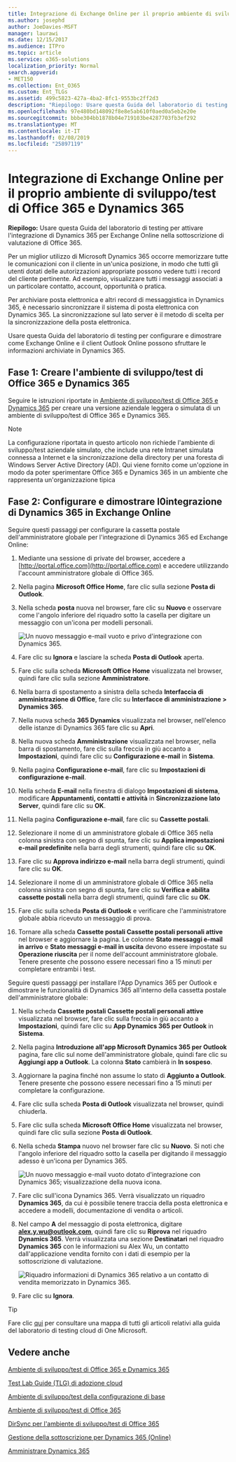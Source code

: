```yaml
---
title: Integrazione di Exchange Online per il proprio ambiente di sviluppo/test di Office 365 e Dynamics 365
ms.author: josephd
author: JoeDavies-MSFT
manager: laurawi
ms.date: 12/15/2017
ms.audience: ITPro
ms.topic: article
ms.service: o365-solutions
localization_priority: Normal
search.appverid:
- MET150
ms.collection: Ent_O365
ms.custom: Ent_TLGs
ms.assetid: 499c5823-427a-4ba2-8fc1-9553bc2ff2d3
description: "Riepilogo: Usare questa Guida del laboratorio di testing per attivare l'integrazione di Dynamics 365 per Exchange Online nella sottoscrizione di valutazione di Office 365."
ms.openlocfilehash: 97e480bd148092f8e8e5ab610f0aed0a5eb2e20e
ms.sourcegitcommit: bbbe304bb1878b04e719103be4287703fb3ef292
ms.translationtype: MT
ms.contentlocale: it-IT
ms.lasthandoff: 02/08/2019
ms.locfileid: "25897119"
---
```

# <a name="exchange-online-integration-for-your-office-365-and-dynamics-365-devtest-environment"></a>Integrazione di Exchange Online per il proprio ambiente di sviluppo/test di Office 365 e Dynamics 365

 **Riepilogo:** Usare questa Guida del laboratorio di testing per attivare l'integrazione di Dynamics 365 per Exchange Online nella sottoscrizione di valutazione di Office 365.
  
Per un miglior utilizzo di Microsoft Dynamics 365 occorre memorizzare tutte le comunicazioni con il cliente in un'unica posizione, in modo che tutti gli utenti dotati delle autorizzazioni appropriate possono vedere tutti i record del cliente pertinente. Ad esempio, visualizzare tutti i messaggi associati a un particolare contatto, account, opportunità o pratica.
  
Per archiviare posta elettronica e altri record di messaggistica in Dynamics 365, è necessario sincronizzare il sistema di posta elettronica con Dynamics 365. La sincronizzazione sul lato server è il metodo di scelta per la sincronizzazione della posta elettronica.
  
Usare questa Guida del laboratorio di testing per configurare e dimostrare come Exchange Online e il client Outlook Online possono sfruttare le informazioni archiviate in Dynamics 365. 
  
## <a name="phase-1-build-out-the-office-365-and-dynamics-365-devtest-environment"></a>Fase 1: Creare l'ambiente di sviluppo/test di Office 365 e Dynamics 365

Seguire le istruzioni riportate in [Ambiente di sviluppo/test di Office 365 e Dynamics 365](office-365-and-dynamics-365-dev-test-environment.md) per creare una versione aziendale leggera o simulata di un ambiente di sviluppo/test di Office 365 e Dynamics 365.
  
> [!NOTE]
> La configurazione riportata in questo articolo non richiede l'ambiente di sviluppo/test aziendale simulato, che include una rete Intranet simulata connessa a Internet e la sincronizzazione della directory per una foresta di Windows Server Active Directory (AD). Qui viene fornito come un'opzione in modo da poter sperimentare Office 365 e Dynamics 365 in un ambiente che rappresenta un'organizzazione tipica 
  
## <a name="phase-2-configure-and-demonstrate-dynamics-365-integration-in-exchange-online"></a>Fase 2: Configurare e dimostrare l0integrazione di Dynamics 365 in Exchange Online

Seguire questi passaggi per configurare la cassetta postale dell'amministratore globale per l'integrazione di Dynamics 365 ed Exchange Online:
  
1. Mediante una sessione di private del browser, accedere a [http://portal.office.com](http://portal.office.com) e accedere utilizzando l'account amministratore globale di Office 365.
    
2. Nella pagina **Microsoft Office Home**, fare clic sulla sezione **Posta di Outlook**.
    
3. Nella scheda **posta** nuova nel browser, fare clic su **Nuovo** e osservare come l'angolo inferiore del riquadro sotto la casella per digitare un messaggio con un'icona per modelli personali.
    
     ![Un nuovo messaggio e-mail vuoto e privo d'integrazione con Dynamics 365.](media/879b54fd-a68f-4581-9f89-d5050df6f4de.png)
  
4. Fare clic su **Ignora** e lasciare la scheda **Posta di Outlook** aperta.
    
5. Fare clic sulla scheda **Microsoft Office Home** visualizzata nel browser, quindi fare clic sulla sezione **Amministratore**.
    
6. Nella barra di spostamento a sinistra della scheda **Interfaccia di amministrazione di Office**, fare clic su **Interfacce di amministrazione > Dynamics 365**.
    
7. Nella nuova scheda **365 Dynamics** visualizzata nel browser, nell'elenco delle istanze di Dynamics 365 fare clic su **Apri**.
    
8. Nella nuova scheda **Amministrazione** visualizzata nel browser, nella barra di spostamento, fare clic sulla freccia in giù accanto a **Impostazioni**, quindi fare clic su **Configurazione e-mail** in **Sistema**.
    
9.  Nella pagina **Configurazione e-mail**, fare clic su **Impostazioni di configurazione e-mail**.
    
10. Nella scheda **E-mail** nella finestra di dialogo **Impostazioni di sistema**, modificare **Appuntamenti, contatti e attività** in **Sincronizzazione lato Server**, quindi fare clic su **OK**.
    
11. Nella pagina **Configurazione e-mail**, fare clic su **Cassette postali**.
    
12. Selezionare il nome di un amministratore globale di Office 365 nella colonna sinistra con segno di spunta, fare clic su **Applica impostazioni e-mail predefinite** nella barra degli strumenti, quindi fare clic su **OK**.
    
13. Fare clic su **Approva indirizzo e-mail** nella barra degli strumenti, quindi fare clic su **OK**.
    
14. Selezionare il nome di un amministratore globale di Office 365 nella colonna sinistra con segno di spunta, fare clic su **Verifica e abilita cassette postali** nella barra degli strumenti, quindi fare clic su **OK**.
    
15. Fare clic sulla scheda **Posta di Outlook** e verificare che l'amministratore globale abbia ricevuto un messaggio di prova.
    
16. Tornare alla scheda **Cassette postali Cassette postali personali attive** nel browser e aggiornare la pagina. Le colonne **Stato messaggi e-mail in arrivo** e **Stato messaggi e-mail in uscita** devono essere impostate su **Operazione riuscita** per il nome dell'account amministratore globale. Tenere presente che possono essere necessari fino a 15 minuti per completare entrambi i test.
    
Seguire questi passaggi per installare l'App Dynamics 365 per Outlook e dimostrare le funzionalità di Dynamics 365 all'interno della cassetta postale dell'amministratore globale:
  
1. Nella scheda **Cassette postali Cassette postali personali attive** visualizzata nel browser, fare clic sulla freccia in giù accanto a **Impostazioni**, quindi fare clic su **App Dynamics 365 per Outlook** in **Sistema**.
    
2. Nella pagina **Introduzione all'app Microsoft Dynamics 365 per Outlook** pagina, fare clic sul nome dell'amministratore globale, quindi fare clic su **Aggiungi app a Outlook**. La colonna **Stato** cambierà in **In sospeso**.
    
3. Aggiornare la pagina finché non assume lo stato di **Aggiunto a Outlook**. Tenere presente che possono essere necessari fino a 15 minuti per completare la configurazione.
    
4. Fare clic sulla scheda **Posta di Outlook** visualizzata nel browser, quindi chiuderla.
    
5. Fare clic sulla scheda **Microsoft Office Home** visualizzata nel browser, quindi fare clic sulla sezione **Posta di Outlook**.
    
6. Nella scheda **Stampa** nuovo nel browser fare clic su **Nuovo**. Si noti che l'angolo inferiore del riquadro sotto la casella per digitando il messaggio adesso è un'icona per Dynamics 365.
    
     ![Un nuovo messaggio e-mail vuoto dotato d'integrazione con Dynamics 365; visualizzazione della nuova icona.](media/ecb822e1-45fe-4481-99a1-294317d1d2de.png)
  
7. Fare clic sull'icona Dynamics 365. Verrà visualizzato un riquadro **Dynamics 365**, da cui è possibile tenere traccia della posta elettronica e accedere a modelli, documentazione di vendita o articoli.
    
8. Nel campo **A** del messaggio di posta elettronica, digitare **alex.y.wu@outlook.com**, quindi fare clic su **Riprova** nel riquadro **Dynamics 365**. Verrà visualizzata una sezione **Destinatari** nel riquadro **Dynamics 365** con le informazioni su Alex Wu, un contatto dall'applicazione vendita fornito con i dati di esempio per la sottoscrizione di valutazione.
    
     ![Riquadro informazioni di Dynamics 365 relativo a un contatto di vendita memorizzato in Dynamics 365.](media/a010fa5f-3f1b-47d4-ab5e-d00d85a24a3f.png)
  
9. Fare clic su **Ignora**.

> [!TIP]
> Fare clic [qui](http://aka.ms/catlgstack) per consultare una mappa di tutti gli articoli relativi alla guida del laboratorio di testing cloud di One Microsoft.
    
## <a name="see-also"></a>Vedere anche

[Ambiente di sviluppo/test di Office 365 e Dynamics 365](office-365-and-dynamics-365-dev-test-environment.md)
  
[Test Lab Guide (TLG) di adozione cloud](cloud-adoption-test-lab-guides-tlgs.md)
  
[Ambiente di sviluppo/test della configurazione di base](base-configuration-dev-test-environment.md)
  
[Ambiente di sviluppo/test di Office 365](office-365-dev-test-environment.md)
  
[DirSync per l'ambiente di sviluppo/test di Office 365](dirsync-for-your-office-365-dev-test-environment.md)

[Gestione della sottoscrizione per Dynamics 365 (Online)](https://technet.microsoft.com/library/jj679903.aspx)
  
[Amministrare Dynamics 365](https://technet.microsoft.com/library/dn531101.aspx)


